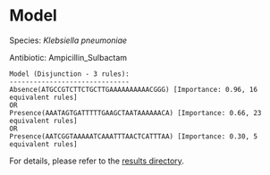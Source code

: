 
# Model

Species: *Klebsiella pneumoniae*

Antibiotic: Ampicillin_Sulbactam

```
Model (Disjunction - 3 rules):
------------------------------
Absence(ATGCCGTCTTCTGCTTGAAAAAAAAAACGGG) [Importance: 0.96, 16 equivalent rules]
OR
Presence(AAATAGTGATTTTTGAAGCTAATAAAAAACA) [Importance: 0.66, 23 equivalent rules]
OR
Presence(AATCGGTAAAAATCAAATTTAACTCATTTAA) [Importance: 0.30, 5 equivalent rules]

```

For details, please refer to the [results directory](../../../../../results/scm_b/klebsiella%20pneumoniae/ampicillin_sulbactam/repeat_8/).

